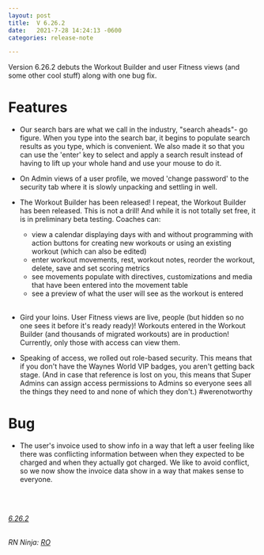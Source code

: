 ```yaml
---
layout: post
title:  V 6.26.2
date:   2021-7-28 14:24:13 -0600
categories: release-note

---
```

Version 6.26.2 debuts the Workout Builder and user Fitness views (and some other cool stuff) along with one bug fix.

# Features

- Our search bars are what we call in the industry, "search aheads"- go figure. When you type into the search bar, it begins to populate search results as you type, which is convenient. We also made it so that you can use the 'enter' key to select and apply a search result instead of having to lift up your whole hand and use your mouse to do it. 
 
- On Admin views of a user profile, we moved 'change password' to the security tab where it is slowly unpacking and settling in well.

- The Workout Builder has been released! I repeat, the Workout Builder has been released. This is not a drill! And while it is not totally set free, it is in preliminary beta testing. Coaches can:
    - view a calendar displaying days with and without programming with action buttons for creating new workouts or using an existing workout (which can also be edited)
    - enter workout movements, rest, workout notes, reorder the workout, delete, save and set scoring metrics
    - see movements populate with directives, customizations and media that have been entered into the movement table
    - see a preview of what the user will see as the workout is entered<br/>
    <br/>

- Gird your loins. User Fitness views are live, people (but hidden so no one sees it before it's ready ready)! Workouts entered in the Workout Builder (and thousands of migrated workouts) are in production! Currently, only those with access can view them. 

- Speaking of access, we rolled out role-based security. This means that if you don't have the Waynes World VIP badges, you aren't getting back stage. (And in case that reference is lost on you, this means that Super Admins can assign access permissions to Admins so everyone sees all the things they need to and none of which they don't.) #werenotworthy 
    

# Bug

- The user's invoice used to show info in a way that left a user feeling like there was conflicting information between when they expected to be charged and when they actually got charged. We like to avoid conflict, so we now show the invoice data show in a way that makes sense to everyone.
<br/>


<br/>

*[6.26.2](https://github.com/streetparking/my-streetparking/releases/tag/v6.26.0)*
<br/>
<br/>


_RN Ninja: [RO](https://github.com/robyanna)_
 
 
 